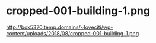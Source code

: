# cropped-001-building-1.png

http://box5370.temp.domains/~loveciti/wp-content/uploads/2018/08/cropped-001-building-1.png